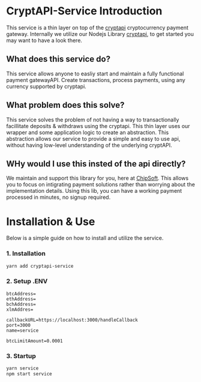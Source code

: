 # CryptAPI-Service Introduction
This service is a thin layer on top of the [cryptapi](https://cryptapi.io/) cryptocurrency payment gateway.
Internally we utilize our Nodejs Library [cryptapi](https://github.com/tacyarg/cryptapi), to get started you may want to have a look there.

## What does this service do?
This service allows anyone to easliy start and maintain a fully functional payment gatewayAPI. Create transactions, process payments, using any currency supported by cryptapi.

## What problem does this solve?
This service solves the problem of not having a way to transactionally facillitate deposits & withdraws using the cryptapi. This thin layer uses our wrapper and some application logic to create an abstraction. This abstraction allows our service to provide a simple and easy to use api, without having low-level understanding of the underlying cryptAPI.

## WHy would I use this insted of the api directly?
We maintain and support this library for you, here at [ChipSoft](https://chips.gg). This allows you to focus on intigrating payment solutions rather than worrying about the implementation details. Using this lib, you can have a working payment processed in minutes, no signup required.


# Installation & Use
Below is a simple guide on how to install and utilize the service.

### 1. Installation

```bash
yarn add cryptapi-service
```

### 2. Setup .ENV
```env
btcAddress=
ethAddress=
bchAddress=
xlmAddres=

callbackURL=https://localhost:3000/handleCallback
port=3000
name=service

btcLimitAmount=0.0001
```

### 3. Startup

```js
yarn service
npm start service
```